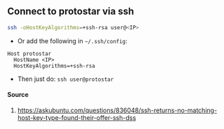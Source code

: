 ## Connect to protostar via ssh

```sh
ssh -oHostKeyAlgorithms=+ssh-rsa user@<IP>
```

- Or add the following in `~/.ssh/config`:

```
Host protostar
  HostName <IP>
  HostKeyAlgorithms=+ssh-rsa
```

- Then just do: `ssh user@protostar`

#### Source

1. https://askubuntu.com/questions/836048/ssh-returns-no-matching-host-key-type-found-their-offer-ssh-dss
